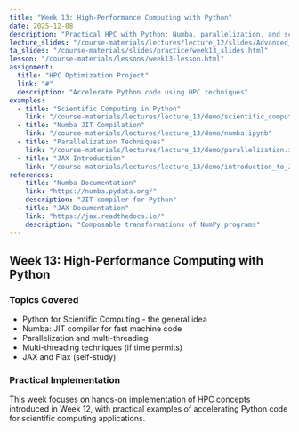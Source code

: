 ```yaml
---
title: "Week 13: High-Performance Computing with Python"
date: 2025-12-08
description: "Practical HPC with Python: Numba, parallelization, and scientific computing"
lecture_slides: "/course-materials/lectures/lecture_12/slides/Advanced_Programming_2025_lecture_12.pdf"
ta_slides: "/course-materials/slides/practice/week13_slides.html"
lesson: "/course-materials/lessons/week13-lesson.html"
assignment:
  title: "HPC Optimization Project"
  link: "#"
  description: "Accelerate Python code using HPC techniques"
examples:
  - title: "Scientific Computing in Python"
    link: "/course-materials/lectures/lecture_13/demo/scientific_computing_in_python.ipynb"
  - title: "Numba JIT Compilation"
    link: "/course-materials/lectures/lecture_13/demo/numba.ipynb"
  - title: "Parallelization Techniques"
    link: "/course-materials/lectures/lecture_13/demo/parallelization.ipynb"
  - title: "JAX Introduction"
    link: "/course-materials/lectures/lecture_13/demo/introduction_to_JAX.ipynb"
references:
  - title: "Numba Documentation"
    link: "https://numba.pydata.org/"
    description: "JIT compiler for Python"
  - title: "JAX Documentation"
    link: "https://jax.readthedocs.io/"
    description: "Composable transformations of NumPy programs"
---
```


## Week 13: High-Performance Computing with Python

### Topics Covered
- Python for Scientific Computing - the general idea
- Numba: JIT compiler for fast machine code
- Parallelization and multi-threading
- Multi-threading techniques (if time permits)
- JAX and Flax (self-study)

### Practical Implementation
This week focuses on hands-on implementation of HPC concepts introduced in Week 12, with practical examples of accelerating Python code for scientific computing applications.